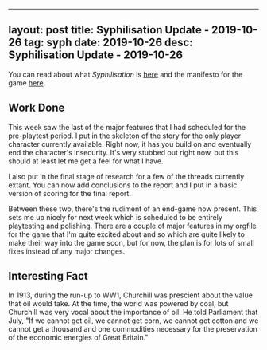 
---
layout: post
title: Syphilisation Update - 2019-10-26
tag: syph
date: 2019-10-26
desc: Syphilisation Update - 2019-10-26
---


You can read about what *Syphilisation* is [here](/blog/syph/announce) and the manifesto for the game [here](/blog/syph/manifesto).

## Work Done

This week saw the last of the major features that I had scheduled for the pre-playtest period. I put in the skeleton of the story for the only player character currently available. Right now, it has you build on and eventually end the character's insecurity. It's very stubbed out right now, but this should at least let me get a feel for what I have.


I also put in the final stage of research for a few of the threads currently extant. You can now add conclusions to the report and I put in a basic version of scoring for the final report.


Between these two, there's the rudiment of an end-game now present. This sets me up nicely for next week which is scheduled to be entirely playtesting and polishing. There are a couple of major features in my orgfile for the game that I'm quite excited about and so which are quite likely to make their way into the game soon, but for now, the plan is for lots of small fixes instead of any major changes.

## Interesting Fact

In 1913, during the run-up to WW1, Churchill was prescient about the value that oil would take. At the time, the world was powered by coal, but Churchill was very vocal about the importance of oil. He told Parliament that July, "If we cannot get oil, we cannot get corn, we cannot get cotton and we cannot get a thousand and one commodities necessary for the preservation of the economic energies of Great Britain."

